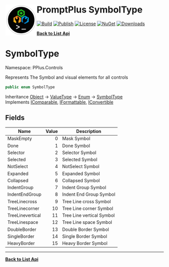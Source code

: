 # <img align="left" width="100" height="100" src="../images/icon.png">PromptPlus SymbolType 

[![Build](https://github.com/FRACerqueira/PromptPlus/workflows/Build/badge.svg)](https://github.com/FRACerqueira/PromptPlus/actions/workflows/build.yml)
[![Publish](https://github.com/FRACerqueira/PromptPlus/actions/workflows/publish.yml/badge.svg)](https://github.com/FRACerqueira/PromptPlus/actions/workflows/publish.yml)
[![License](https://img.shields.io/github/license/FRACerqueira/PromptPlus)](https://github.com/FRACerqueira/PromptPlus/blob/master/LICENSE)
[![NuGet](https://img.shields.io/nuget/v/PromptPlus)](https://www.nuget.org/packages/PromptPlus/)
[![Downloads](https://img.shields.io/nuget/dt/PromptPlus)](https://www.nuget.org/packages/PromptPlus/)

[**Back to List Api**](./apis.md)

# SymbolType

Namespace: PPlus.Controls

Represents The Symbol and visual elements for all controls

```csharp
public enum SymbolType
```

Inheritance [Object](https://docs.microsoft.com/en-us/dotnet/api/system.object) → [ValueType](https://docs.microsoft.com/en-us/dotnet/api/system.valuetype) → [Enum](https://docs.microsoft.com/en-us/dotnet/api/system.enum) → [SymbolType](./pplus.controls.symboltype.md)<br>
Implements [IComparable](https://docs.microsoft.com/en-us/dotnet/api/system.icomparable), [IFormattable](https://docs.microsoft.com/en-us/dotnet/api/system.iformattable), [IConvertible](https://docs.microsoft.com/en-us/dotnet/api/system.iconvertible)

## Fields

| Name | Value | Description |
| --- | --: | --- |
| MaskEmpty | 0 | Mask Symbol |
| Done | 1 | Done Symbol |
| Selector | 2 | Selector Symbol |
| Selected | 3 | Selected Symbol |
| NotSelect | 4 | NotSelect Symbol |
| Expanded | 5 | Expanded Symbol |
| Collapsed | 6 | Collapsed Symbol |
| IndentGroup | 7 | Indent Group Symbol |
| IndentEndGroup | 8 | Indent End Group Symbol |
| TreeLinecross | 9 | Tree Line cross Symbol |
| TreeLinecorner | 10 | Tree Line corner Symbol |
| TreeLinevertical | 11 | Tree Line vertical Symbol |
| TreeLinespace | 12 | Tree Line space Symbol |
| DoubleBorder | 13 | Double Border Symbol |
| SingleBorder | 14 | Single Border Symbol |
| HeavyBorder | 15 | Heavy Border Symbol |


- - -
[**Back to List Api**](./apis.md)
